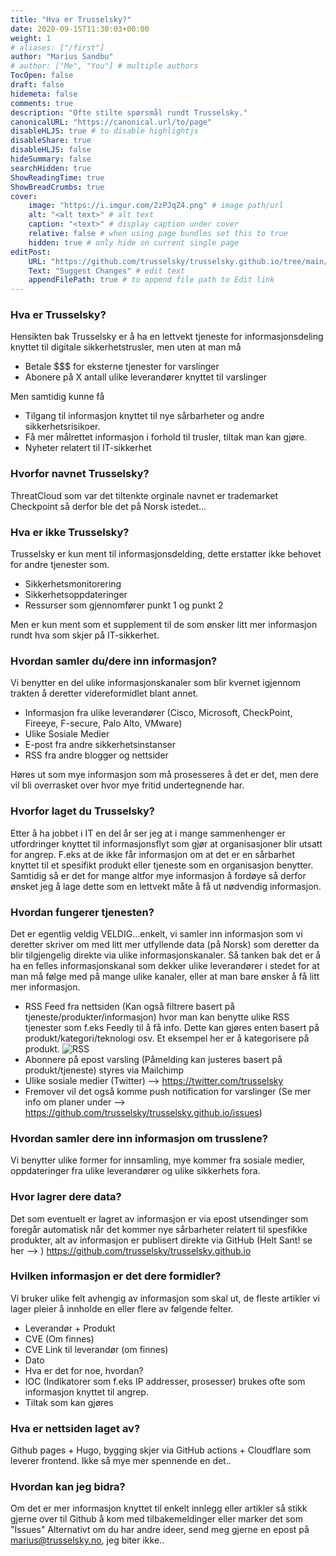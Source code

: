 ```yaml
---
title: "Hva er Trusselsky?"
date: 2020-09-15T11:30:03+00:00
weight: 1
# aliases: ["/first"]
author: "Marius Sandbu"
# author: ["Me", "You"] # multiple authors
TocOpen: false
draft: false
hidemeta: false
comments: true
description: "Ofte stilte spørsmål rundt Trusselsky."
canonicalURL: "https://canonical.url/to/page"
disableHLJS: true # to disable highlightjs
disableShare: true
disableHLJS: false
hideSummary: false
searchHidden: true
ShowReadingTime: true
ShowBreadCrumbs: true
cover:
    image: "https://i.imgur.com/2zPJqZ4.png" # image path/url
    alt: "<alt text>" # alt text
    caption: "<text>" # display caption under cover
    relative: false # when using page bundles set this to true
    hidden: true # only hide on current single page
editPost:
    URL: "https://github.com/trusselsky/trusselsky.github.io/tree/main/"
    Text: "Suggest Changes" # edit text
    appendFilePath: true # to append file path to Edit link
---
```

### Hva er Trusselsky? ###
Hensikten bak Trusselsky er å ha en lettvekt tjeneste for informasjonsdeling knyttet til digitale sikkerhetstrusler, men uten at man må
* Betale $$$ for eksterne tjenester for varslinger
* Abonere på X antall ulike leverandører knyttet til varslinger

Men samtidig kunne få
* Tilgang til informasjon knyttet til nye sårbarheter og andre sikkerhetsrisikoer.
* Få mer målrettet informasjon i forhold til trusler, tiltak man kan gjøre.
* Nyheter relatert til IT-sikkerhet

### Hvorfor navnet Trusselsky? ###
ThreatCloud som var det tiltenkte orginale navnet er trademarket Checkpoint så derfor ble det på Norsk istedet... 

### Hva er ikke Trusselsky? ###
Trusselsky er kun ment til informasjonsdelding, dette erstatter ikke behovet for andre tjenester som. 
* Sikkerhetsmonitorering
* Sikkerhetsoppdateringer
* Ressurser som gjennomfører punkt 1 og punkt 2

Men er kun ment som et supplement til de som ønsker litt mer informasjon rundt hva som skjer på IT-sikkerhet. 

### Hvordan samler du/dere inn informasjon? ###
Vi benytter en del ulike informasjonskanaler som blir kvernet igjennom trakten å deretter videreformidlet blant annet. 
* Informasjon fra ulike leverandører (Cisco, Microsoft, CheckPoint, Fireeye, F-secure, Palo Alto, VMware)
* Ulike Sosiale Medier
* E-post fra andre sikkerhetsinstanser
* RSS fra andre blogger og nettsider

Høres ut som mye informasjon som må prosesseres å det er det, men dere vil bli overrasket over hvor mye fritid undertegnende har. 

### Hvorfor laget du Trusselsky? ###
Etter å ha jobbet i IT en del år ser jeg at i mange sammenhenger er utfordringer knyttet til informasjonsflyt som gjør at organisasjoner blir utsatt for angrep.
F.eks at de ikke får informasjon om at det er en sårbarhet knyttet til et spesifikt produkt eller tjeneste som en organisasjon benytter. Samtidig så er det for mange altfor mye informasjon å fordøye så derfor ønsket jeg å lage dette som en lettvekt måte å få ut nødvendig informasjon. 

### Hvordan fungerer tjenesten? ###
Det er egentlig veldig VELDIG...enkelt, vi samler inn informasjon som vi deretter skriver om med litt mer utfyllende data (på Norsk) som deretter da blir tilgjengelig direkte via ulike informasjonskanaler. Så tanken bak det er å ha en felles informasjonskanal som dekker ulike leverandører i stedet for at man må følge med på mange ulike kanaler, eller at man bare ønsker å få litt mer informasjon.

* RSS Feed fra nettsiden (Kan også filtrere basert på tjeneste/produkter/informasjon) hvor man kan benytte ulike RSS tjenester som f.eks Feedly til å få info. Dette kan gjøres enten basert på produkt/kategori/teknologi osv. Et eksempel her er å kategorisere på produkt. ![RSS](https://i.imgur.com/ePezLVh.png)
* Abonnere på epost varsling (Påmelding kan justeres basert på produkt/tjeneste) styres via Mailchimp
* Ulike sosiale medier (Twitter) --> https://twitter.com/trusselsky
* Fremover vil det også komme push notification for varslinger (Se mer info om planer under --> https://github.com/trusselsky/trusselsky.github.io/issues)

### Hvordan samler dere inn informasjon om trusslene? ###
Vi benytter ulike former for innsamling, mye kommer fra sosiale medier, oppdateringer fra ulike leverandører og ulike sikkerhets fora.  

### Hvor lagrer dere data? ###
Det som eventuelt er lagret av informasjon er via epost utsendinger som foregår automatisk når det kommer nye sårbarheter relatert til spesfikke produkter, alt av informasjon er publisert direkte via GitHub (Helt Sant! se her --> ) https://github.com/trusselsky/trusselsky.github.io

### Hvilken informasjon er det dere formidler? ###
Vi bruker ulike felt avhengig av informasjon som skal ut, de fleste artikler vi lager pleier å innholde en eller flere av følgende felter. 
* Leverandør + Produkt
* CVE (Om finnes)
* CVE Link til leverandør (om finnes)
* Dato
* Hva er det for noe, hvordan?
* IOC (Indikatorer som f.eks IP addresser, prosesser) brukes ofte som informasjon knyttet til angrep. 
* Tiltak som kan gjøres

### Hva er nettsiden laget av? ###
Github pages + Hugo, bygging skjer via GitHub actions + Cloudflare som leverer frontend. Ikke så mye mer spennende en det..

### Hvordan kan jeg bidra? ###
Om det er mer informasjon knyttet til enkelt innlegg eller artikler så stikk gjerne over til Github å kom med tilbakemeldinger eller marker det som "Issues" 
Alternativt om du har andre ideer, send meg gjerne en epost på marius@trusselsky.no, jeg biter ikke.. 
